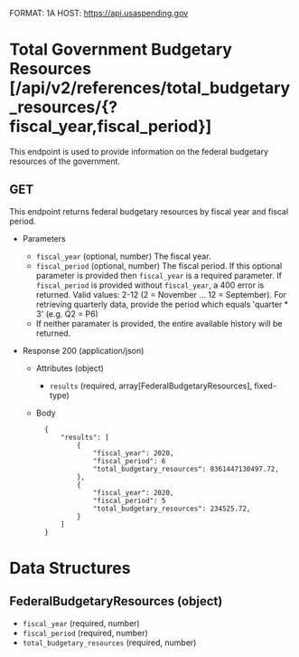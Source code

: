 FORMAT: 1A
HOST: https://api.usaspending.gov

# Total Government Budgetary Resources [/api/v2/references/total_budgetary_resources/{?fiscal_year,fiscal_period}]

This endpoint is used to provide information on the federal budgetary resources of the government.

## GET

This endpoint returns federal budgetary resources by fiscal year and fiscal period.

+ Parameters

    + `fiscal_year` (optional, number)
        The fiscal year.
    + `fiscal_period` (optional, number)
        The fiscal period. If this optional parameter is provided then `fiscal_year` is a required parameter. If `fiscal_period` is provided without `fiscal_year`, a 400 error is returned.  Valid values: 2-12 (2 = November ... 12 = September). For retrieving quarterly data, provide the period which equals 'quarter * 3' (e.g. Q2 = P6)
    + If neither paramater is provided, the entire available history will be returned.

+ Response 200 (application/json)

    + Attributes (object)
        + `results` (required, array[FederalBudgetaryResources], fixed-type)
    + Body

            {
                "results": [
                    {
                        "fiscal_year": 2020,
                        "fiscal_period": 6
                        "total_budgetary_resources": 8361447130497.72,
                    },
                    {
                        "fiscal_year": 2020,
                        "fiscal_period": 5
                        "total_budgetary_resources": 234525.72,
                    }
                ]
            }

# Data Structures

## FederalBudgetaryResources (object)
+ `fiscal_year` (required, number)
+ `fiscal_period` (required, number)
+ `total_budgetary_resources` (required, number)
